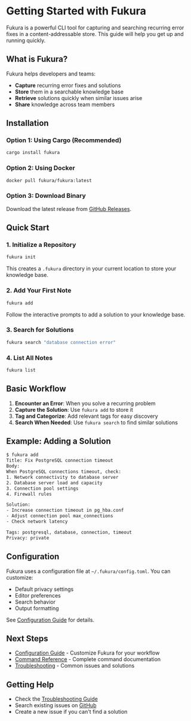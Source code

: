 # Getting Started with Fukura

Fukura is a powerful CLI tool for capturing and searching recurring error fixes in a content-addressable store. This guide will help you get up and running quickly.

## What is Fukura?

Fukura helps developers and teams:
- **Capture** recurring error fixes and solutions
- **Store** them in a searchable knowledge base
- **Retrieve** solutions quickly when similar issues arise
- **Share** knowledge across team members

## Installation

### Option 1: Using Cargo (Recommended)
```bash
cargo install fukura
```

### Option 2: Using Docker
```bash
docker pull fukura/fukura:latest
```

### Option 3: Download Binary
Download the latest release from [GitHub Releases](https://github.com/boostbit-inc/fukura/releases).

## Quick Start

### 1. Initialize a Repository
```bash
fukura init
```

This creates a `.fukura` directory in your current location to store your knowledge base.

### 2. Add Your First Note
```bash
fukura add
```

Follow the interactive prompts to add a solution to your knowledge base.

### 3. Search for Solutions
```bash
fukura search "database connection error"
```

### 4. List All Notes
```bash
fukura list
```

## Basic Workflow

1. **Encounter an Error**: When you solve a recurring problem
2. **Capture the Solution**: Use `fukura add` to store it
3. **Tag and Categorize**: Add relevant tags for easy discovery
4. **Search When Needed**: Use `fukura search` to find similar solutions

## Example: Adding a Solution

```bash
$ fukura add
Title: Fix PostgreSQL connection timeout
Body: 
When PostgreSQL connections timeout, check:
1. Network connectivity to database server
2. Database server load and capacity
3. Connection pool settings
4. Firewall rules

Solution:
- Increase connection timeout in pg_hba.conf
- Adjust connection pool max_connections
- Check network latency

Tags: postgresql, database, connection, timeout
Privacy: private
```

## Configuration

Fukura uses a configuration file at `~/.fukura/config.toml`. You can customize:

- Default privacy settings
- Editor preferences
- Search behavior
- Output formatting

See [Configuration Guide](./configuration.md) for details.

## Next Steps

- [Configuration Guide](./configuration.md) - Customize Fukura for your workflow
- [Command Reference](./commands.md) - Complete command documentation
- [Troubleshooting](./troubleshooting.md) - Common issues and solutions

## Getting Help

- Check the [Troubleshooting Guide](./troubleshooting.md)
- Search existing issues on [GitHub](https://github.com/boostbit-inc/fukura/issues)
- Create a new issue if you can't find a solution
